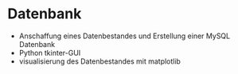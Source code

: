 # Datenbank

- Anschaffung eines Datenbestandes und Erstellung einer MySQL Datenbank
- Python tkinter-GUI
- visualisierung des Datenbestandes mit matplotlib
